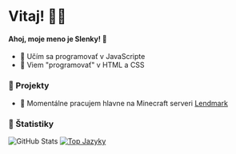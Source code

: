 <h1> Vitaj! 👋🏻 </h1>

#### Ahoj, moje meno je Slenky! 🌙
- 🍌 Učím sa programovať v JavaScripte
- 🍒 Viem "programovať" v HTML a CSS

### 💽 Projekty
- 📍 Momentálne pracujem hlavne na Minecraft serveri [Lendmark](https://lendmark.sk)

### 📜 Štatistiky 
![GitHub Stats](https://github-readme-stats.vercel.app/api?username=Slenkston&show_icons=true)
[![Top Jazyky](https://github-readme-stats.vercel.app/api/top-langs/?username=MrSlenky)](https://github.com/anuraghazra/github-readme-stats)
